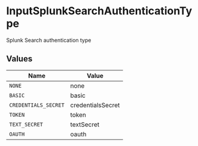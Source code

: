 # InputSplunkSearchAuthenticationType

Splunk Search authentication type


## Values

| Name                 | Value                |
| -------------------- | -------------------- |
| `NONE`               | none                 |
| `BASIC`              | basic                |
| `CREDENTIALS_SECRET` | credentialsSecret    |
| `TOKEN`              | token                |
| `TEXT_SECRET`        | textSecret           |
| `OAUTH`              | oauth                |